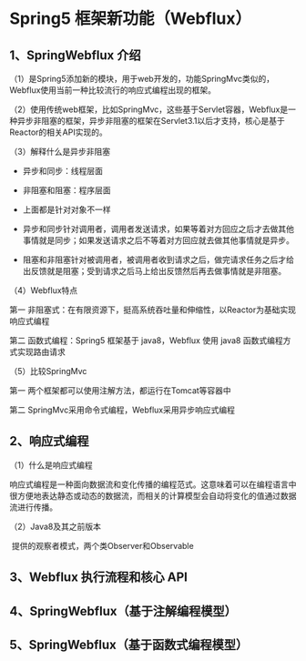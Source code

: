 # Spring5 框架新功能（Webflux）

## 1、SpringWebflux 介绍

（1）是Spring5添加新的模块，用于web开发的，功能SpringMvc类似的，Webflux使用当前一种比较流行的响应式编程出现的框架。

（2）使用传统web框架，比如SpringMvc，这些基于Servlet容器，Webflux是一种异步非阻塞的框架，异步非阻塞的框架在Servlet3.1以后才支持，核心是基于Reactor的相关API实现的。

（3）解释什么是异步非阻塞

* 异步和同步：线程层面

* 非阻塞和阻塞：程序层面

* 上面都是针对对象不一样

* 异步和同步针对调用者，调用者发送请求，如果等着对方回应之后才去做其他事情就是同步；如果发送请求之后不等着对方回应就去做其他事情就是异步。
* 阻塞和非阻塞针对被调用者，被调用者收到请求之后，做完请求任务之后才给出反馈就是阻塞；受到请求之后马上给出反馈然后再去做事情就是非阻塞。

（4）Webflux特点

第一 非阻塞式：在有限资源下，挺高系统吞吐量和伸缩性，以Reactor为基础实现响应式编程

第二 函数式编程：Spring5 框架基于 java8，Webflux 使用 java8 函数式编程方式实现路由请求

（5）比较SpringMvc

第一 两个框架都可以使用注解方法，都运行在Tomcat等容器中

第二 SpringMvc采用命令式编程，Webflux采用异步响应式编程

## 2、响应式编程

（1）什么是响应式编程

​	响应式编程是一种面向数据流和变化传播的编程范式。这意味着可以在编程语言中很方便地表达静态或动态的数据流，而相关的计算模型会自动将变化的值通过数据流进行传播。

（2）Java8及其之前版本

​	提供的观察者模式，两个类Observer和Observable

## 3、Webflux 执行流程和核心 API



## 4、SpringWebflux（基于注解编程模型）



## 5、SpringWebflux（基于函数式编程模型）